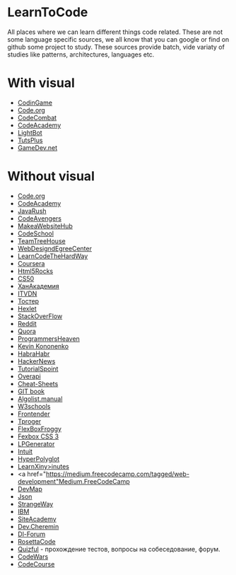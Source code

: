 # LearnToCode
All places where we can learn different things code related. 
These are not some language specific sources, we all know that you can google or find on github some project to study.
These sources provide   batch, vide variaty of studies like patterns, architectures, languages etc. 

# With visual
- <a href="https://www.codingame.com/start">CodinGame</a>
-  <a href="https://code.org/">Code.org</a>
- <a href="https://codecombat.com/">CodeCombat</a>
- <a href="https://www.codecademy.com/courses/web-beginner-en-X7bpO/0/1">CodeAcademy</a>
- <a href="https://lightbot.com/">LightBot</a>
- <a href="https://gamedevelopment.tutsplus.com/">TutsPlus</a>
- <a href="https://www.gamedev.net/">GameDev.net</a>


# Without visual
- <a href="https://code.org/">Code.org</a>
- <a href="https://www.codecademy.com/">CodeAcademy</a>
- <a href="http://javarush.ru/">JavaRush</a>
-  <a href="https://www.codeavengers.com/">СodeАvengers </a>
- <a href="http://makeawebsitehub.com/learn-to-code-for-free/">MakeaWebsiteHub</a>
- <a href="https://www.codeschool.com/">CodeSchool</a>
- <a href="https://teamtreehouse.com/">TeamTreeHouse</a>
- <a href="http://www.webdesigndegreecenter.org/learn-to-code/">WebDesigndEgreeCenter</a>
- <a href="https://learncodethehardway.org/">LearnCodeTheHardWay</a>
- <a href="mailto:https://www.coursera.org/"> Coursera</a>
- <a href="https://www.html5rocks.com/en/"> Html5Rocks  </a>
- <a href="https://cs50.harvard.edu/">CS50</a>
- <a href="https://ru.khanacademy.org/">ХанАкадемия</a>
-  <a href="http://itvdn.com/ru">ITVDN</a>
 - <a href="https://toster.ru">Тостер</a>
- <a href="https://hexlet-ru.slack.com">Hexlet</a>
- <a href="http://ru.stackoverflow.com/">StackOverFlow</a>
- <a href="https://www.reddit.com/">Reddit</a>
- <a href="https://www.quora.com/">Quora</a>
- <a href="https://www.programmersheaven.com/">ProgrammersHeaven</a> 
- <a href="https://www.rtfmanual.io/">Kevin Kononenko</a>
- <a href="https://tmfeed.ru/#/">HabraHabr</a>
- <a href="https://news.ycombinator.com/">HackerNews</a>
- <a href="http://tutorialspoint.com/">TutorialSpoint</a>
- <a href="http://overapi.com/">Overapi</a>
- <a href="http://www.cheat-sheets.org/">Cheat-Sheets</a>
- <a href="https://git-scm.com/book/ru/v2">GIT book</a>
- <a href="http://algolist.manual.ru/">Algolist.manual</a>
- <a href="http://www.w3schools.com/">W3schools</a>
- <a href="http://frontender.info/">Frontender</a>
- <a href="https://tproger.ru/">Tproger</a>
- <a href="http://flexboxfroggy.com/">FlexBoxFroggy</a>
-  <a href="https://demos.scotch.io/visual-guide-to-css3-flexbox-flexbox-playground/demos/">Fexbox CSS 3</a> 
- <a href="http://lpgenerator.ru/blog/">LPGenerator</a>
-  <a href="http://www.intuit.ru/studies/courses">Intuit</a>
- <a href="http://hyperpolyglot.org/">HyperPolyglot</a>
- <a href="https://learnxinyminutes.com/">LearnXiny>inutes</a>
- <a href="https://medium.freecodecamp.com/tagged/web-development"Medium.FreeCodeCamp</a>
- <a href="https://github.com/zualex/devmap">DevMap</a>
- <a href="http://www.json.org/json-ru.html">Json</a>
- <a href="https://strangeway.org/">StrangeWay</a>
- <a href="http://www.ibm.com/developerworks/ru/topics/">IBM</a>
- <a href="http://siteacademy.ru/">SiteAcademy</a>
- <a href="http://dev.cheremin.info/">Dev.Cheremin</a>
-  <a href="http://dl-forum.ru/">Dl-Forum</a>
- <a href="http://rosettacode.org/wiki/Category:Programming_Tasks">RosettaCode</a>
- <a href="http://www.quizful.net/">Quizful</a> - прохождение тестов, вопросы на собеседование, форум. 
- <a href="https://www.codewars.com">CodeWars</a>
- <a href="https://www.codecourse.com/lessons">СodeСourse</a>
